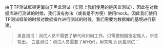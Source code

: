 由于TP测试框架更偏向于黑盒测试（实际上我们使用的是灰盒测试），因此在对数据库进行测试的时候，我们没有办法（或者是不方便）使用mock。因此我们使用TP测试框架的时候对数据操作进行测试的时候，我们需要为数据库的基境进行搭建。
>黑盒测试：测试人员不需要了解代码如何工作，只需要根据指定输入，断言输出。
>白盒测试：测试人员需要了解代码，用来帮助
>灰盒测试：
